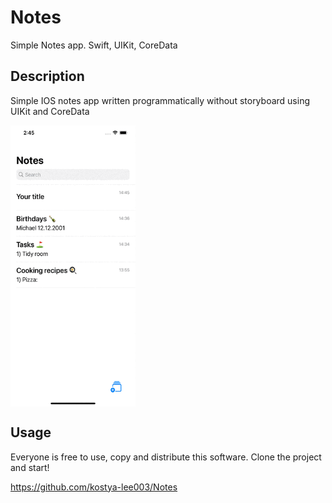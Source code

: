 # Notes
Simple Notes app. Swift, UIKit, CoreData

## Description
Simple IOS notes app written programmatically without storyboard using UIKit and  CoreData

<p><img align="center" alt="gif" src="https://github.com/kostya-lee003/Notes/blob/main/Simulator%20Screen%20Recording%20-%20iPhone%2012%20Pro%20Max%20-%202022-01-21%20at%2014.46.26.gif" width="200" height="450"></p>

## Usage
Everyone is free to use, copy and distribute this software.
Clone the project and start!

https://github.com/kostya-lee003/Notes
